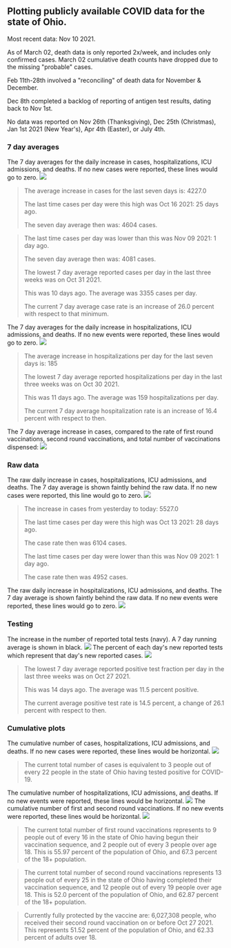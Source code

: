 ## Plotting publicly available COVID data for the state of Ohio. 

Most recent data: Nov 10 2021. 

As of March 02, death data is only reported 2x/week, and includes only confirmed cases. March 02 cumulative death counts have dropped due to the missing "probable" cases.

Feb 11th-28th involved a "reconciling" of death data for November & December.

Dec 8th completed a backlog of reporting of antigen test results, dating back to Nov 1st.

No data was reported on Nov 26th (Thanksgiving), Dec 25th (Christmas), Jan 1st 2021 (New Year's), Apr 4th (Easter), or July 4th.
### 7 day averages
The 7 day averages for the daily increase in cases, hospitalizations, ICU admissions, and deaths. If no new cases were reported, these lines would go to zero.
![](7dayaverage_cases.png)

>The average increase in cases for the last seven days is: 4227.0
>
>The last time cases per day were this high was Oct 16 2021: 25 days ago.
>
>The seven day average then was: 4604 cases.

>
>The last time cases per day was lower than this was Nov 09 2021: 1 day ago.
>
>The seven day average then was: 4081 cases.
>
>The lowest 7 day average reported cases per day in the last three weeks was on Oct 31 2021.
>
>This was 10 days ago. The average was 3355 cases per day.
>
>The current 7 day average case rate is an increase of 26.0 percent with respect to that minimum.

The 7 day averages for the daily increase in hospitalizations, ICU admissions, and deaths. If no new events were reported, these lines would go to zero.
![](7dayaverage_hospital.png)

>The average increase in hospitalizations per day for the last seven days is: 185
>
>The lowest 7 day average reported hospitalizations per day in the last three weeks was on Oct 30 2021.
>
>This was 11 days ago. The average was 159 hospitalizations per day.
>
>The current 7 day average hospitalization rate is an increase of 16.4 percent with respect to then.

The 7 day average increase in cases, compared to the rate of first round vaccinations, second round vaccinations, and total number of vaccinations dispensed:
![](DailyVaccinationsCases.png)

### Raw data
The raw daily increase in cases, hospitalizations, ICU admissions, and deaths. The 7 day average is shown faintly behind the raw data. If no new cases were reported, this line would go to zero.
![](DailyCases.png)

>The increase in cases from yesterday to today: 5527.0 
>
>The last time cases per day were this high was Oct 13 2021: 28 days ago. 
>
>The case rate then was 6104 cases.
>
>The last time cases per day were lower than this was Nov 09 2021: 1 day ago. 
>
>The case rate then was 4952 cases.

The raw daily increase in hospitalizations, ICU admissions, and deaths. The 7 day average is shown faintly behind the raw data. If no new events were reported, these lines would go to zero.
![](DailyHospitalizations.png)

### Testing

The increase in the number of reported total tests (navy). A 7 day running average is shown in black.
![](DailyTests.png)
The percent of each day's new reported tests which represent that day's new reported cases.
![](percentpositive_tests.png)

>The lowest 7 day average reported positive test fraction per day in the last three weeks was on Oct 27 2021.
>
>This was 14 days ago. The average was 11.5 percent positive. 
>
>The current average positive test rate is 14.5 percent, a change of 26.1 percent with respect to then. 

### Cumulative plots
The cumulative number of cases, hospitalizations, ICU admissions, and deaths. If no new cases were reported, these lines would be horizontal.
![](Cases.png)

>The current total number of cases is equivalent to 3 people out of every 22 people in the state of Ohio having tested positive for COVID-19.

The cumulative number of hospitalizations, ICU admissions, and deaths. If no new events were reported, these lines would be horizontal.
![](Hospitalizations.png)
The cumulative number of first and second round vaccinations. If no new events were reported, these lines would be horizontal.
![](Vaccinations.png)

>The current total number of first round vaccinations represents to 9 people out of every 16 in the state of Ohio having begun their vaccination sequence, and 2 people out of every 3 people over age 18.
 >This is 55.97 percent of the population of Ohio, and 67.3 percent of the 18+ population.

>The current total number of second round vaccinations represents 13 people out of every 25 in the state of Ohio having completed their vaccination sequence, and 12 people out of every 19 people over age 18. 
>This is 52.0 percent of the population of Ohio, and 62.87 percent of the 18+ population.

>Currently fully protected by the vaccine are: 6,027,308 people, who received their second round vaccination on or before Oct 27 2021.
>This represents 51.52 percent of the population of Ohio, and 62.33 percent of adults over 18.

